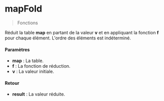 # mapFold
> Fonctions

Réduit la table **map** en partant de la valeur **v** et en appliquant la fonction **f** pour chaque élément. L'ordre des éléments est indéterminé.

#### Paramètres

- **map** : La table.
- **f** : La fonction de réduction.
- **v** : La valeur initiale.

#### Retour

- **result** : La valeur réduite.

